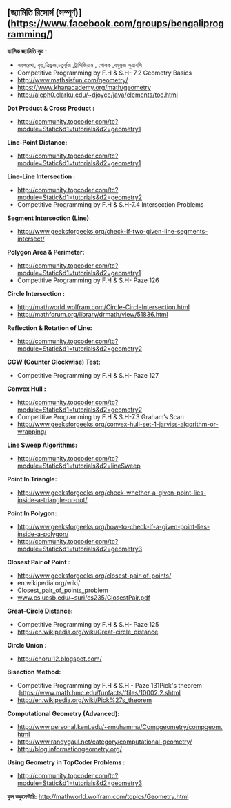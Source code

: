 ﻿[জ্যামিতি রিসোর্স (সম্পূর্ণ)] (https://www.facebook.com/groups/bengaliprogramming/)
---------------------------


**ব্যাসিক জ্যামিতি সুত্র :**
* সরলরেখা, বৃত্ত,ত্রিভুজ,চতুর্ভুজ ,ট্রাপিজিয়াম , গোলক ,বহুভুজ সুত্রাবলি
* Competitive Programming by F.H & S.H- 7.2 Geometry Basics
* http://www.mathsisfun.com/geometry/
* https://www.khanacademy.org/math/geometry
* http://aleph0.clarku.edu/~djoyce/java/elements/toc.html

**Dot Product & Cross Product :**
* http://community.topcoder.com/tc?module=Static&d1=tutorials&d2=geometry1

**Line-Point Distance:**
* http://community.topcoder.com/tc?module=Static&d1=tutorials&d2=geometry1

**Line-Line Intersection :**
* http://community.topcoder.com/tc?module=Static&d1=tutorials&d2=geometry2
* Competitive Programming by F.H & S.H-7.4 Intersection Problems

**Segment Intersection (Line):**
* http://www.geeksforgeeks.org/check-if-two-given-line-segments-intersect/

**Polygon Area & Perimeter:**
* http://community.topcoder.com/tc?module=Static&d1=tutorials&d2=geometry1 
* Competitive Programming by F.H & S.H- Paze 126

**Circle Intersection :**
* http://mathworld.wolfram.com/Circle-CircleIntersection.html
* http://mathforum.org/library/drmath/view/51836.html

**Reflection & Rotation of Line:**
* http://community.topcoder.com/tc?module=Static&d1=tutorials&d2=geometry2

**CCW (Counter Clockwise) Test:**
* Competitive Programming by F.H & S.H- Paze 127

**Convex Hull :**
* http://community.topcoder.com/tc?module=Static&d1=tutorials&d2=geometry2
* Competitive Programming by F.H & S.H-7.3 Graham’s Scan
* http://www.geeksforgeeks.org/convex-hull-set-1-jarviss-algorithm-or-wrapping/

**Line Sweep Algorithms:**
* http://community.topcoder.com/tc?module=Static&d1=tutorials&d2=lineSweep

**Point In Triangle:**
* http://www.geeksforgeeks.org/check-whether-a-given-point-lies-inside-a-triangle-or-not/

**Point In Polygon:**
* http://www.geeksforgeeks.org/how-to-check-if-a-given-point-lies-inside-a-polygon/
* http://community.topcoder.com/tc?module=Static&d1=tutorials&d2=geometry3
 
**Closest Pair of Point :**
* http://www.geeksforgeeks.org/closest-pair-of-points/
* en.wikipedia.org/wiki/
* Closest_pair_of_points_problem
* www.cs.ucsb.edu/~suri/cs235/ClosestPair.pdf

**Great-Circle Distance:**
* Competitive Programming by F.H & S.H- Paze 125
* http://en.wikipedia.org/wiki/Great-circle_distance

**Circle Union :**
* http://chorui12.blogspot.com/

**Bisection Method:**
* Competitive Programming by F.H & S.H - Paze 131Pick's theorem :https://www.math.hmc.edu/funfacts/ffiles/10002.2.shtml
* http://en.wikipedia.org/wiki/Pick%27s_theorem

**Computational Geometry (Advanced):**
* http://www.personal.kent.edu/~rmuhamma/Compgeometry/compgeom.html
* http://www.randygaul.net/category/computational-geometry/
* http://blog.informationgeometry.org/

**Using Geometry in TopCoder Problems :**
* http://community.topcoder.com/tc?module=Static&d1=tutorials&d2=geometry3

**ফুল ডকুমেন্টারি:** http://mathworld.wolfram.com/topics/Geometry.html      
